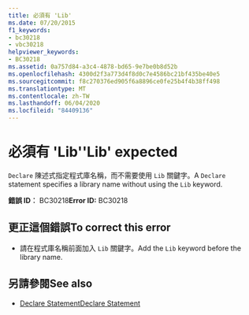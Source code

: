 ```yaml
---
title: 必須有 'Lib'
ms.date: 07/20/2015
f1_keywords:
- bc30218
- vbc30218
helpviewer_keywords:
- BC30218
ms.assetid: 0a757d84-a3c4-4878-bd65-9e7be0b8d52b
ms.openlocfilehash: 4300d2f3a773d4f8d0c7e4586bc21bf435be40e5
ms.sourcegitcommit: f8c270376ed905f6a8896ce0fe25b4f4b38ff498
ms.translationtype: MT
ms.contentlocale: zh-TW
ms.lasthandoff: 06/04/2020
ms.locfileid: "84409136"
---
```

# <a name="lib-expected"></a><span data-ttu-id="6bc55-102">必須有 'Lib'</span><span class="sxs-lookup"><span data-stu-id="6bc55-102">'Lib' expected</span></span>
<span data-ttu-id="6bc55-103">`Declare` 陳述式指定程式庫名稱，而不需要使用 `Lib` 關鍵字。</span><span class="sxs-lookup"><span data-stu-id="6bc55-103">A `Declare` statement specifies a library name without using the `Lib` keyword.</span></span>  
  
 <span data-ttu-id="6bc55-104">**錯誤 ID︰** BC30218</span><span class="sxs-lookup"><span data-stu-id="6bc55-104">**Error ID:** BC30218</span></span>  
  
## <a name="to-correct-this-error"></a><span data-ttu-id="6bc55-105">更正這個錯誤</span><span class="sxs-lookup"><span data-stu-id="6bc55-105">To correct this error</span></span>  
  
- <span data-ttu-id="6bc55-106">請在程式庫名稱前面加入 `Lib` 關鍵字。</span><span class="sxs-lookup"><span data-stu-id="6bc55-106">Add the `Lib` keyword before the library name.</span></span>  
  
## <a name="see-also"></a><span data-ttu-id="6bc55-107">另請參閱</span><span class="sxs-lookup"><span data-stu-id="6bc55-107">See also</span></span>

- [<span data-ttu-id="6bc55-108">Declare Statement</span><span class="sxs-lookup"><span data-stu-id="6bc55-108">Declare Statement</span></span>](../language-reference/statements/declare-statement.md)
